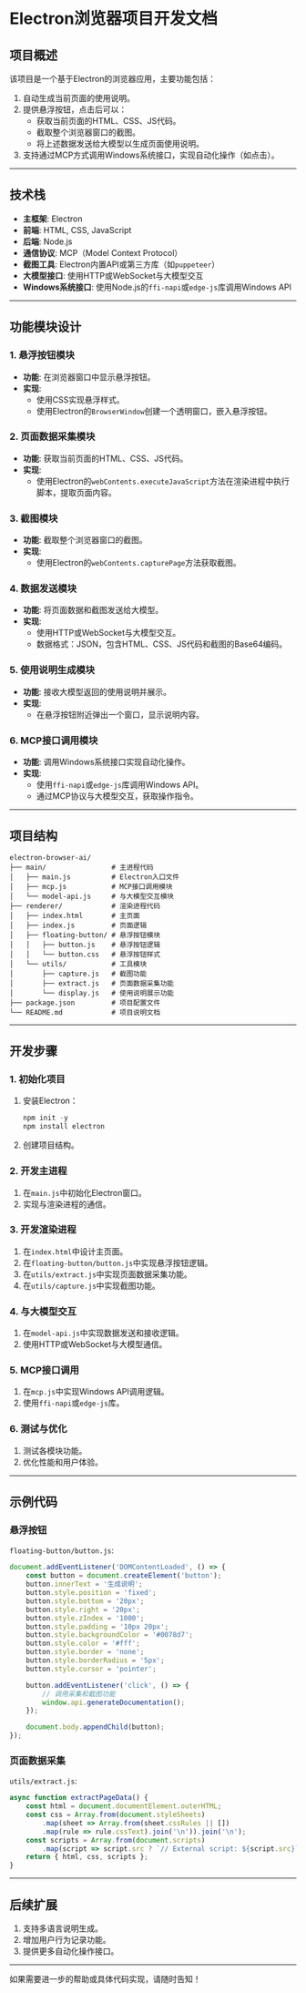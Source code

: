 # Electron浏览器项目开发文档

## 项目概述
该项目是一个基于Electron的浏览器应用，主要功能包括：
1. 自动生成当前页面的使用说明。
2. 提供悬浮按钮，点击后可以：
   - 获取当前页面的HTML、CSS、JS代码。
   - 截取整个浏览器窗口的截图。
   - 将上述数据发送给大模型以生成页面使用说明。
3. 支持通过MCP方式调用Windows系统接口，实现自动化操作（如点击）。

---

## 技术栈
- **主框架**: Electron
- **前端**: HTML, CSS, JavaScript
- **后端**: Node.js
- **通信协议**: MCP（Model Context Protocol）
- **截图工具**: Electron内置API或第三方库（如`puppeteer`）
- **大模型接口**: 使用HTTP或WebSocket与大模型交互
- **Windows系统接口**: 使用Node.js的`ffi-napi`或`edge-js`库调用Windows API

---

## 功能模块设计

### 1. 悬浮按钮模块
- **功能**: 在浏览器窗口中显示悬浮按钮。
- **实现**:
  - 使用CSS实现悬浮样式。
  - 使用Electron的`BrowserWindow`创建一个透明窗口，嵌入悬浮按钮。

### 2. 页面数据采集模块
- **功能**: 获取当前页面的HTML、CSS、JS代码。
- **实现**:
  - 使用Electron的`webContents.executeJavaScript`方法在渲染进程中执行脚本，提取页面内容。

### 3. 截图模块
- **功能**: 截取整个浏览器窗口的截图。
- **实现**:
  - 使用Electron的`webContents.capturePage`方法获取截图。

### 4. 数据发送模块
- **功能**: 将页面数据和截图发送给大模型。
- **实现**:
  - 使用HTTP或WebSocket与大模型交互。
  - 数据格式：JSON，包含HTML、CSS、JS代码和截图的Base64编码。

### 5. 使用说明生成模块
- **功能**: 接收大模型返回的使用说明并展示。
- **实现**:
  - 在悬浮按钮附近弹出一个窗口，显示说明内容。

### 6. MCP接口调用模块
- **功能**: 调用Windows系统接口实现自动化操作。
- **实现**:
  - 使用`ffi-napi`或`edge-js`库调用Windows API。
  - 通过MCP协议与大模型交互，获取操作指令。

---

## 项目结构
```
electron-browser-ai/
├── main/                # 主进程代码
│   ├── main.js          # Electron入口文件
│   ├── mcp.js           # MCP接口调用模块
│   └── model-api.js     # 与大模型交互模块
├── renderer/            # 渲染进程代码
│   ├── index.html       # 主页面
│   ├── index.js         # 页面逻辑
│   ├── floating-button/ # 悬浮按钮模块
│   │   ├── button.js    # 悬浮按钮逻辑
│   │   └── button.css   # 悬浮按钮样式
│   └── utils/           # 工具模块
│       ├── capture.js   # 截图功能
│       ├── extract.js   # 页面数据采集功能
│       └── display.js   # 使用说明展示功能
├── package.json         # 项目配置文件
└── README.md            # 项目说明文档
```

---

## 开发步骤

### 1. 初始化项目
1. 安装Electron：
   ```powershell
   npm init -y
   npm install electron
   ```
2. 创建项目结构。

### 2. 开发主进程
1. 在`main.js`中初始化Electron窗口。
2. 实现与渲染进程的通信。

### 3. 开发渲染进程
1. 在`index.html`中设计主页面。
2. 在`floating-button/button.js`中实现悬浮按钮逻辑。
3. 在`utils/extract.js`中实现页面数据采集功能。
4. 在`utils/capture.js`中实现截图功能。

### 4. 与大模型交互
1. 在`model-api.js`中实现数据发送和接收逻辑。
2. 使用HTTP或WebSocket与大模型通信。

### 5. MCP接口调用
1. 在`mcp.js`中实现Windows API调用逻辑。
2. 使用`ffi-napi`或`edge-js`库。

### 6. 测试与优化
1. 测试各模块功能。
2. 优化性能和用户体验。

---

## 示例代码

### 悬浮按钮
`floating-button/button.js`:
```javascript
document.addEventListener('DOMContentLoaded', () => {
    const button = document.createElement('button');
    button.innerText = '生成说明';
    button.style.position = 'fixed';
    button.style.bottom = '20px';
    button.style.right = '20px';
    button.style.zIndex = '1000';
    button.style.padding = '10px 20px';
    button.style.backgroundColor = '#0078d7';
    button.style.color = '#fff';
    button.style.border = 'none';
    button.style.borderRadius = '5px';
    button.style.cursor = 'pointer';

    button.addEventListener('click', () => {
        // 调用采集和截图功能
        window.api.generateDocumentation();
    });

    document.body.appendChild(button);
});
```

### 页面数据采集
`utils/extract.js`:
```javascript
async function extractPageData() {
    const html = document.documentElement.outerHTML;
    const css = Array.from(document.styleSheets)
        .map(sheet => Array.from(sheet.cssRules || [])
        .map(rule => rule.cssText).join('\n')).join('\n');
    const scripts = Array.from(document.scripts)
        .map(script => script.src ? `// External script: ${script.src}` : script.innerText).join('\n');
    return { html, css, scripts };
}
```

---

## 后续扩展
1. 支持多语言说明生成。
2. 增加用户行为记录功能。
3. 提供更多自动化操作接口。

---

如果需要进一步的帮助或具体代码实现，请随时告知！
